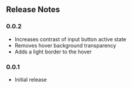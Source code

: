 ## Release Notes

### 0.0.2
- Increases contrast of input button active state
- Removes hover background transparency
- Adds a light border to the hover

### 0.0.1
- Initial release